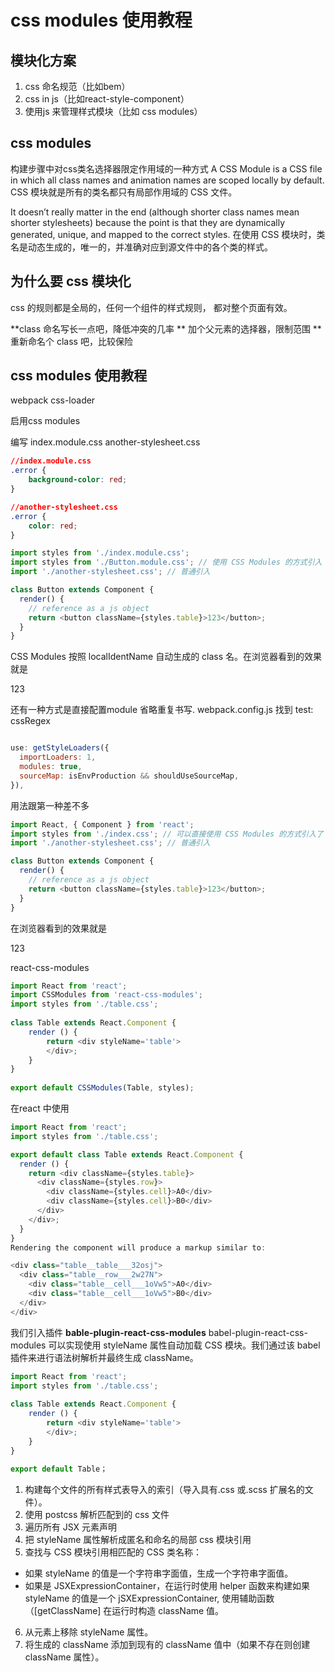 # css modules 使用教程

## 模块化方案

1. css 命名规范（比如bem）
2. css in js（比如react-style-component）
3. 使用js 来管理样式模块（比如 css modules）

## css modules

  构建步骤中对css类名选择器限定作用域的一种方式
  A CSS Module is a CSS file in which all class names and animation names are scoped locally by default. CSS 模块就是所有的类名都只有局部作用域的 CSS 文件。

  It doesn’t really matter in the end (although shorter class names mean shorter stylesheets) because the point is that they are dynamically generated, unique, and mapped to the correct styles. 在使用 CSS 模块时，类名是动态生成的，唯一的，并准确对应到源文件中的各个类的样式。

## 为什么要 css 模块化

  css 的规则都是全局的，任何一个组件的样式规则， 都对整个页面有效。

**class 命名写长一点吧，降低冲突的几率
** 加个父元素的选择器，限制范围
** 重新命名个 class 吧，比较保险

## css modules 使用教程

webpack css-loader

启用css modules

编写 index.module.css another-stylesheet.css

```css
//index.module.css
.error {
    background-color: red;
}

//another-stylesheet.css
.error {
    color: red;
}
```

```js
import styles from './index.module.css';
import styles from './Button.module.css'; // 使用 CSS Modules 的方式引入
import './another-stylesheet.css'; // 普通引入

class Button extends Component {
  render() {
    // reference as a js object
    return <button className={styles.table}>123</button>;
  }
}
```

 CSS Modules 按照 localIdentName 自动生成的 class 名。在浏览器看到的效果就是<div class="login_table__a7lac">123</div>

还有一种方式是直接配置module 省略重复书写. webpack.config.js 找到 test: cssRegex

```js

use: getStyleLoaders({
  importLoaders: 1,
  modules: true,
  sourceMap: isEnvProduction && shouldUseSourceMap,
}),

```

用法跟第一种差不多

```js
import React, { Component } from 'react';
import styles from './index.css'; // 可以直接使用 CSS Modules 的方式引入了
import './another-stylesheet.css'; // 普通引入

class Button extends Component {
  render() {
    // reference as a js object
    return <button className={styles.table}>123</button>;
  }
}

```

在浏览器看到的效果就是<div class="ZAzDthWpQaZdGQMixKXL9">123</div>

 react-css-modules

```js
import React from 'react';
import CSSModules from 'react-css-modules';
import styles from './table.css';
 
class Table extends React.Component {
    render () {
        return <div styleName='table'>
        </div>;
    }
}
 
export default CSSModules(Table, styles);

```

在react 中使用

```js
import React from 'react';
import styles from './table.css';

export default class Table extends React.Component {
  render () {
    return <div className={styles.table}>
      <div className={styles.row}>
        <div className={styles.cell}>A0</div>
        <div className={styles.cell}>B0</div>
      </div>
    </div>;
  }
}
Rendering the component will produce a markup similar to:

<div class="table__table___32osj">
  <div class="table__row___2w27N">
    <div class="table__cell___1oVw5">A0</div>
    <div class="table__cell___1oVw5">B0</div>
  </div>
</div>
```

我们引入插件 **bable-plugin-react-css-modules**
  babel-plugin-react-css-modules 可以实现使用 styleName 属性自动加载 CSS 模块。我们通过该 babel 插件来进行语法树解析并最终生成 className。

```js
import React from 'react';
import styles from './table.css';
 
class Table extends React.Component {
    render () {
        return <div styleName='table'>
        </div>;
    }
}
 
export default Table；

```

1. 构建每个文件的所有样式表导入的索引（导入具有.css 或.scss 扩展名的文件）。
2. 使用 postcss 解析匹配到的 css 文件
3. 遍历所有 JSX 元素声明
4. 把 styleName 属性解析成匿名和命名的局部 css 模块引用
5. 查找与 CSS 模块引用相匹配的 CSS 类名称：

* 如果 styleName 的值是一个字符串字面值，生成一个字符串字面值。
* 如果是 JSXExpressionContainer，在运行时使用 helper 函数来构建如果 styleName 的值是一个 jSXExpressionContainer, 使用辅助函数（[getClassName] 在运行时构造 className 值。

6. 从元素上移除 styleName 属性。
7. 将生成的 className 添加到现有的 className 值中（如果不存在则创建 className 属性）。
